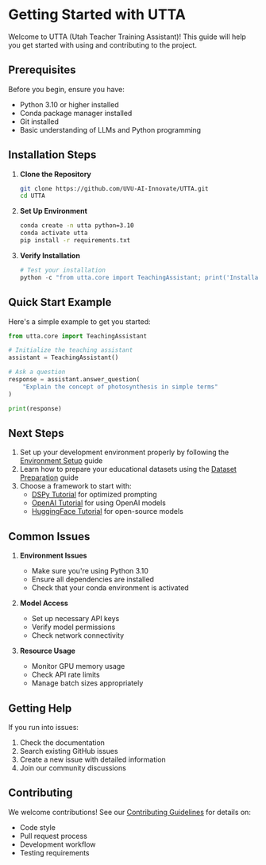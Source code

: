 # Getting Started with UTTA

Welcome to UTTA (Utah Teacher Training Assistant)! This guide will help you get started with using and contributing to the project.

## Prerequisites

Before you begin, ensure you have:
- Python 3.10 or higher installed
- Conda package manager installed
- Git installed
- Basic understanding of LLMs and Python programming

## Installation Steps

1. **Clone the Repository**
   ```bash
   git clone https://github.com/UVU-AI-Innovate/UTTA.git
   cd UTTA
   ```

2. **Set Up Environment**
   ```bash
   conda create -n utta python=3.10
   conda activate utta
   pip install -r requirements.txt
   ```

3. **Verify Installation**
   ```python
   # Test your installation
   python -c "from utta.core import TeachingAssistant; print('Installation successful!')"
   ```

## Quick Start Example

Here's a simple example to get you started:

```python
from utta.core import TeachingAssistant

# Initialize the teaching assistant
assistant = TeachingAssistant()

# Ask a question
response = assistant.answer_question(
    "Explain the concept of photosynthesis in simple terms"
)

print(response)
```

## Next Steps

1. Set up your development environment properly by following the [Environment Setup](Environment-Setup) guide
2. Learn how to prepare your educational datasets using the [Dataset Preparation](Dataset-Preparation) guide
3. Choose a framework to start with:
   - [DSPy Tutorial](DSPy-Tutorial) for optimized prompting
   - [OpenAI Tutorial](OpenAI-Tutorial) for using OpenAI models
   - [HuggingFace Tutorial](HuggingFace-Tutorial) for open-source models

## Common Issues

1. **Environment Issues**
   - Make sure you're using Python 3.10
   - Ensure all dependencies are installed
   - Check that your conda environment is activated

2. **Model Access**
   - Set up necessary API keys
   - Verify model permissions
   - Check network connectivity

3. **Resource Usage**
   - Monitor GPU memory usage
   - Check API rate limits
   - Manage batch sizes appropriately

## Getting Help

If you run into issues:
1. Check the documentation
2. Search existing GitHub issues
3. Create a new issue with detailed information
4. Join our community discussions

## Contributing

We welcome contributions! See our [Contributing Guidelines](https://github.com/UVU-AI-Innovate/UTTA/blob/main/CONTRIBUTING.md) for details on:
- Code style
- Pull request process
- Development workflow
- Testing requirements 